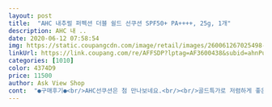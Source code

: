 ```yaml
---
layout: post 
title:  "AHC 내추럴 퍼펙션 더블 쉴드 선쿠션 SPF50+ PA++++, 25g, 1개" 
description: AHC 내 ..
date: 2020-06-12 07:58:54 
img: https://static.coupangcdn.com/image/retail/images/260061267025498-e510b9cf-6ee6-456f-870b-d66603818a39.jpg 
linkUrl: https://link.coupang.com/re/AFFSDP?lptag=AF3600438&subid=ahnPublicAsk&pageKey=230957579&itemId=732410584&vendorItemId=4851484790&traceid=V0-113-08fcc969a320edf9 
categories: [1010] 
color: 4374D9 
price: 11500 
author: Ask View Shop 
cont:  "●구매후기●<br/>AHC선쿠션은 첨 만나보네요.<br/><br/>골드특가로 저렴하게 좋은물건 구매했어요.<br/><br/>그냥피부톤보다는맑고밝은 느낌이고요.<br/>사이즈<br/>근데<br/>끈적이지않고 금방 발림성도 좋아요.<br/><br/>날짜도길고좋은대요.<br/><br/>또한 촉촉하구요.<br/><br/>마스크안에 메이크업하면 마스크에 다 묻어나고.<br/>.<br/><br/>무엇보다 휴대성도 좋고, 편해요.<br/><br/>바로 사용한 느낌은 시원하면서 피부톤이  밝아지네요.<br/><br/>사랑스럽구요<br/>상품 오픈하고 깜짝 놀라서 웃었어요^^<br/>엄청 커요<br/>역시 상상한대로 크고좋아요... <br/>ㅋㅋ<br/>와^^<br/>이런게싫어서  선쿠션으로 구매했습니다.<br/><br/>인기상품 ㅋ<br/>작녁부터구매해야지했었는데 .<br/>올해구매하네요<br/>재구매하려구요<br/>전 만족해요<br/>크기가 커서 한번만 퍼핑해서 펴바르면 끝이네요.<br/><br/>" 
---
```

